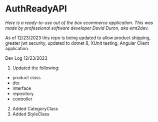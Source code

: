﻿# **AuthReadyAPI**
 _Here is a ready-to-use out of the box ecommerce application. This was made by professional software developer David Duron, aka emt2dev._

 As of 12/23/2023 this repo is being updated to allow product shipping, greater jwt security, updated to dotnet 8, XUnit testing, Angular Client application.

 Dev Log
 12/23/2023
 1. Updated the following:
  - product class
  - dto
  - interface
  - repository
  - controller
 2. Added CategoryClass
 3. Added StyleClass
